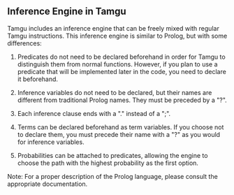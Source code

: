 ## Inference Engine in Tamgu

Tamgu includes an inference engine that can be freely mixed with regular Tamgu instructions. This inference engine is similar to Prolog, but with some differences:

1. Predicates do not need to be declared beforehand in order for Tamgu to distinguish them from normal functions. However, if you plan to use a predicate that will be implemented later in the code, you need to declare it beforehand.

2. Inference variables do not need to be declared, but their names are different from traditional Prolog names. They must be preceded by a "?".

3. Each inference clause ends with a "." instead of a ";".

4. Terms can be declared beforehand as term variables. If you choose not to declare them, you must precede their name with a "?" as you would for inference variables.

5. Probabilities can be attached to predicates, allowing the engine to choose the path with the highest probability as the first option.

Note: For a proper description of the Prolog language, please consult the appropriate documentation.